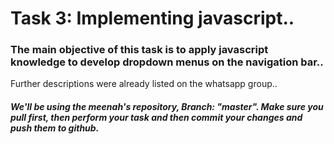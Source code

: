 # Task 3: Implementing javascript..

### The main objective of this task is to apply javascript knowledge to develop dropdown menus on the navigation bar..

Further descriptions were already listed on the whatsapp group..


##### We'll be using the meenah's repository, Branch: "master". Make sure you pull first, then perform your task and then commit your changes and push them to github.